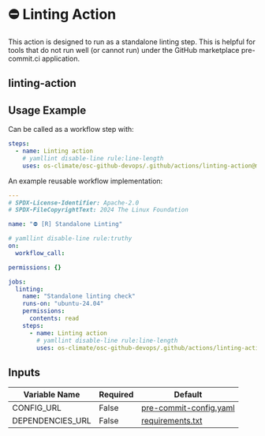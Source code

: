 <!--
[comment]: # SPDX-License-Identifier: Apache-2.0
[comment]: # SPDX-FileCopyrightText: 2024 The Linux Foundation
-->

# ⛔️ Linting Action

This action is designed to run as a standalone linting step. This is helpful
for tools that do not run well (or cannot run) under the GitHub marketplace
pre-commit.ci application.

## linting-action

## Usage Example

Can be called as a workflow step with:

```yaml
steps:
  - name: Linting action
    # yamllint disable-line rule:line-length
    uses: os-climate/osc-github-devops/.github/actions/linting-action@main
```

An example reusable workflow implementation:

```yaml
---
# SPDX-License-Identifier: Apache-2.0
# SPDX-FileCopyrightText: 2024 The Linux Foundation

name: "⛔️ [R] Standalone Linting"

# yamllint disable-line rule:truthy
on:
  workflow_call:

permissions: {}

jobs:
  linting:
    name: "Standalone linting check"
    runs-on: "ubuntu-24.04"
    permissions:
      contents: read
    steps:
      - name: Linting action
        # yamllint disable-line rule:line-length
        uses: os-climate/osc-github-devops/.github/actions/linting-action@main
```

## Inputs

<!-- markdownlint-disable MD013 -->

| Variable Name     | Required | Default											  											  											  				    |
| ----------------- | -------- | -------------------------------------------------------------------------------------------------------------------------------------------------------------- |
| CONFIG_URL        | False    | [pre-commit-config.yaml](https://raw.githubusercontent.com/os-climate/osc-github-devops/refs/heads/main/.github/actions/linting-action/pre-commit-config.yaml) |
| DEPENDENCIES_URL  | False    | [requirements.txt](https://raw.githubusercontent.com/os-climate/osc-github-devops/refs/heads/main/linting/requirements.txt)                                    |

<!-- markdownlint-enable MD013 -->

